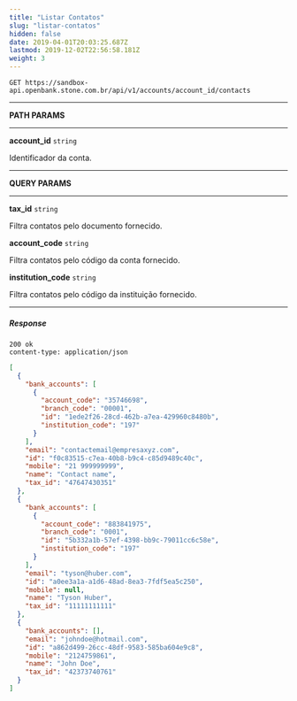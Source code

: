 ```yaml
---
title: "Listar Contatos"
slug: "listar-contatos"
hidden: false
date: 2019-04-01T20:03:25.687Z
lastmod: 2019-12-02T22:56:58.181Z
weight: 3
---
```


```http
GET https://sandbox-api.openbank.stone.com.br/api/v1/accounts/account_id/contacts
```

---

**PATH PARAMS**

---

**account_id**  `string`

Identificador da conta.

---

**QUERY PARAMS**

---

**tax_id**  `string`

Filtra contatos pelo documento fornecido.

**account_code**  `string`

Filtra contatos pelo código da conta fornecido.

**institution_code**  `string`

Filtra contatos pelo código da instituição fornecido.

---

##### Response

```http
200 ok
content-type: application/json
```

```JSON
[
  {
    "bank_accounts": [
      {
        "account_code": "35746698",
        "branch_code": "00001",
        "id": "1ede2f26-28cd-462b-a7ea-429960c8480b",
        "institution_code": "197"
      }
    ],
    "email": "contactemail@empresaxyz.com",
    "id": "f0c83515-c7ea-40b8-b9c4-c85d9489c40c",
    "mobile": "21 999999999",
    "name": "Contact name",
    "tax_id": "47647430351"
  },
  {
    "bank_accounts": [
      {
        "account_code": "883841975",
        "branch_code": "0001",
        "id": "5b332a1b-57ef-4398-bb9c-79011cc6c58e",
        "institution_code": "197"
      }
    ],
    "email": "tyson@huber.com",
    "id": "a0ee3a1a-a1d6-48ad-8ea3-7fdf5ea5c250",
    "mobile": null,
    "name": "Tyson Huber",
    "tax_id": "11111111111"
  },
  {
    "bank_accounts": [],
    "email": "johndoe@hotmail.com",
    "id": "a862d499-26cc-48df-9583-585ba604e9c8",
    "mobile": "2124759861",
    "name": "John Doe",
    "tax_id": "42373740761"
  }
]
```
